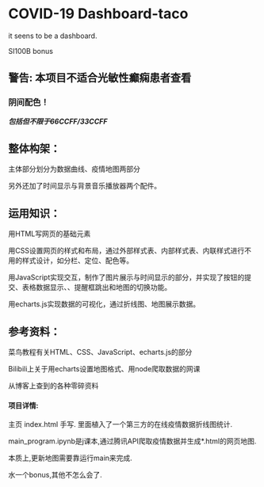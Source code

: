 # COVID-19 Dashboard-taco
 it seens to be a dashboard. 

SI100B bonus 

## 警告: 本项目不适合光敏性癫痫患者查看

### **阴间配色**！
***包括但不限于66CCFF/33CCFF***

## 整体构架：

主体部分划分为数据曲线、疫情地图两部分

另外还加了时间显示与背景音乐播放器两个配件。


## 运用知识：

用HTML写网页的基础元素

用CSS设置网页的样式和布局，通过外部样式表、内部样式表、内联样式进行不用的样式设计，如分栏、定位、配色等。

用JavaScript实现交互，制作了图片展示与时间显示的部分，并实现了按钮的提交、表格数据显示、、提醒框跳出和地图的切换功能。

用echarts.js实现数据的可视化，通过折线图、地图展示数据。

## 参考资料：

菜鸟教程有关HTML、CSS、JavaScript、echarts.js的部分

Bilibili上关于用echarts设置地图格式、用node爬取数据的网课

从博客上查到的各种零碎资料



#### 项目详情:

主页 index.html 手写. 里面植入了一个第三方的在线疫情数据折线图统计.

main_program.ipynb是j课本,通过腾讯API爬取疫情数据并生成*.html的网页地图.



本质上,更新地图需要靠运行main来完成.

水一个bonus,其他不怎么会了.
